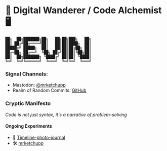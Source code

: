 # 🌴 Digital Wanderer / Code Alchemist 🖥️

```
██╗  ██╗███████╗██╗   ██╗██╗███╗   ██╗
██║ ██╔╝██╔════╝██║   ██║██║████╗  ██║
█████╔╝ █████╗  ██║   ██║██║██╔██╗ ██║
██╔═██╗ ██╔══╝  ╚██╗ ██╔╝██║██║╚██╗██║
██║  ██╗███████╗ ╚████╔╝ ██║██║ ╚████║
╚═╝  ╚═╝╚══════╝  ╚═══╝  ╚═╝╚═╝  ╚═══╝
```

### Signal Channels:
- Mastodon: [@mrketchupp](https://mastodon.social/@mrketchupp)
- Realm of Random Commits: [GitHub](https://github.com/mrketchupp)

### Cryptic Manifesto
*Code is not just syntax, it's a narrative of problem-solving*

#### Ongoing Experiments
- 🔬 [Timeline-photo-journal](https://github.com/mrketchupp/Timeline-photo-journal)
- 🛠️ [mrketchupp](https://github.com/mrketchupp/mrketchupp)
